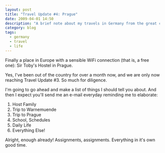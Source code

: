 ```yaml
---
layout: post
title: "Travel Update #4: Prague"
date: 2009-04-01 14:50
description: "A brief note about my travels in Germany from the great city of Prague."
category: blog
tags:
  - germany
  - travel
  - life
---
```


Finally a place in Europe with a sensible WiFi connection (that is, a free one): Sir Toby's Hostel in Prague.

Yes, I've been out of the country for over a month now, and we are only now reaching Travel Update #3. So much for diligence.

I'm going to go ahead and make a list of things I should tell you about. And then I expect you'll send me an e-mail everyday reminding me to elaborate:

1. Host Family
2. Trip to Warnemuende
3. Trip to Prague
4. School, Schedules
5. Daily Life
6. Everything Else!

Alright, enough already! Assignments, assignments. Everything in it's own good time.
